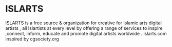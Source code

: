 # ISLARTS
ISLARTS is a free source &amp; organization for creative for Islamic arts digital artists , all Islartists at every level by offering a range of services to inspire ,connect, inform, educate and promote digital artists worldwide . islarts.com inspired by cgsociety.org  
